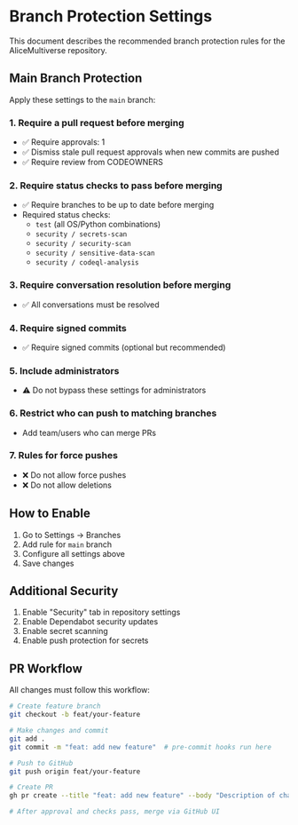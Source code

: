 # Branch Protection Settings

This document describes the recommended branch protection rules for the AliceMultiverse repository.

## Main Branch Protection

Apply these settings to the `main` branch:

### 1. Require a pull request before merging
- ✅ Require approvals: 1
- ✅ Dismiss stale pull request approvals when new commits are pushed
- ✅ Require review from CODEOWNERS

### 2. Require status checks to pass before merging
- ✅ Require branches to be up to date before merging
- Required status checks:
  - `test` (all OS/Python combinations)
  - `security / secrets-scan`
  - `security / security-scan`
  - `security / sensitive-data-scan`
  - `security / codeql-analysis`

### 3. Require conversation resolution before merging
- ✅ All conversations must be resolved

### 4. Require signed commits
- ✅ Require signed commits (optional but recommended)

### 5. Include administrators
- ⚠️ Do not bypass these settings for administrators

### 6. Restrict who can push to matching branches
- Add team/users who can merge PRs

### 7. Rules for force pushes
- ❌ Do not allow force pushes
- ❌ Do not allow deletions

## How to Enable

1. Go to Settings → Branches
2. Add rule for `main` branch
3. Configure all settings above
4. Save changes

## Additional Security

1. Enable "Security" tab in repository settings
2. Enable Dependabot security updates
3. Enable secret scanning
4. Enable push protection for secrets

## PR Workflow

All changes must follow this workflow:

```bash
# Create feature branch
git checkout -b feat/your-feature

# Make changes and commit
git add .
git commit -m "feat: add new feature"  # pre-commit hooks run here

# Push to GitHub
git push origin feat/your-feature

# Create PR
gh pr create --title "feat: add new feature" --body "Description of changes"

# After approval and checks pass, merge via GitHub UI
```